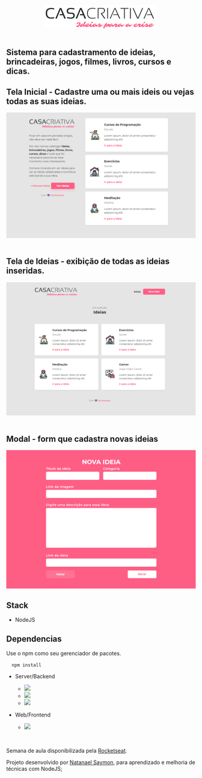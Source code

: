  <div align="center">
<img src="https://raw.githubusercontent.com/NatanaelSaymon/creative-house/master/public/images/logo.png">
</div>
<br>

## Sistema para cadastramento de ideias, brincadeiras, jogos, filmes, livros, cursos e dicas.

## Tela Inicial - Cadastre uma ou mais ideis ou vejas todas as suas ideias.

<div align="center">
<img src="https://raw.githubusercontent.com/NatanaelSaymon/creative-house/master/public/images/ImgIndex.png">
</div>
<br>

## Tela de Ideias - exibição de todas as ideias inseridas. 

<div align="center">
<img src="https://raw.githubusercontent.com/NatanaelSaymon/creative-house/master/public/images/ImgIdeias.png">
</div>
<br>

## Modal - form que cadastra novas ideias
<div align="center">
<img src="https://raw.githubusercontent.com/NatanaelSaymon/creative-house/master/public/images/ImgModalDeNovasIdeias.png">
</div>

## Stack
* NodeJS

## Dependencias
Use o npm como seu gerenciador de pacotes.
````
  npm install
````
- Server/Backend
  - <img src="https://img.shields.io/badge/express-^4.17.1-green"/>
  - <img src="https://img.shields.io/badge/nodemon-^2.0.2-green"/>
  - <img src="https://img.shields.io/badge/sqlite3-^4.1.1-green"/>

- Web/Frontend
  - <img src="https://img.shields.io/badge/nunjucks-^3.2.1-blue"/>

<br/>

<p>Semana de aula disponibilizada pela <a href="https://rocketseat.com.br/">Rocketseat</a>.</p>


Projeto desenvolvido por <a href="https://www.linkedin.com/in/natanael-saymon-de-souza-2b9b18145/">Natanael Saymon</a>, para aprendizado e melhoria de técnicas com NodeJS;
